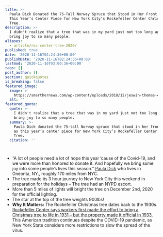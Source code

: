 ```yaml
---
title: >-
  Paula Dick Donated the 75-Tall Norway Spruce that Stood in Her Front Yard, as
  This Year's Center Piece for New York City's Rockefeller Center Christmas
  Tree.
description: >-
  I didn't realize that a tree that was in my yard just not too long ago would
  bring joy to so many people.
aliases:
  - article/roc-center-tree-2020/
published: true
date: '2020-11-16T02:24:36+00:00'
publishDate: '2020-11-16T02:24:36+00:00'
lastmod: '2020-11-16T03:00:36+00:00'
tags: []
post_author: []
section: quickquotes
is_breaking: false
featured_image:
  image: >-
    https://smarthernews.com/wp-content/uploads/2018/12/jeswin-thomas-466474-unsplash-1-min-scaled.jpg
  alt: ''
featured_quote:
  quote: >-
    I didn't realize that a tree that was in my yard just not too long ago would
    bring joy to so many people.
  summary: >-
    Paula Dick donated the 75-tall Norway spruce that stood in her front yard,
    as this year’s center piece for New York City’s Rockefeller Center Christmas
    Tree.
  citation: ''

---
```

*   “A lot of people need a lot of hope this year ’cause of the Covid-19, and we were more than honored to donate it. And hopefully we bring some joy into some people’s lives this season.” [Paula Dick](https://www.cnn.com/2020/11/15/us/rockefeller-christmas-tree-arrival-trnd/index.html) who lives in Oneonta, NY., roughly 170 miles from NYC.
*   The tree made its 3 hour journey to New York City this weekend in preparation for the holidays – The tree had an NYPD escort.
*   More than 5 miles of lights will bright the tree on December 2nd, 2020 for the official lighting.
*   The star at the top of the tree weights 900lbs!
*   **Why It Matters:** The Rockefeller Christmas tree dates back to the 1930s. [Rockefeller Center says workers first made the effort to bring a Christmas tree to life in 1931 – but the property made it official in 1933.](https://www.rockefellercenter.com/holidays/rockefeller-center-christmas-tree-lighting/) This American tradition continues despite the COVID-19 pandemic, as New York State considers more restrictions to slow the spread of the virus.